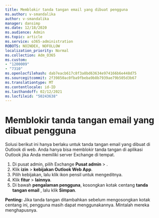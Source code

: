 ```yaml
---
title: Memblokir tanda tangan email yang dibuat pengguna
ms.author: v-smandalika
author: v-smandalika
manager: dansimp
ms.date: 12/18/2020
ms.audience: Admin
ms.topic: article
ms.service: o365-administration
ROBOTS: NOINDEX, NOFOLLOW
localization_priority: Normal
ms.collection: Adm_O365
ms.custom:
- "1200009"
- "7310"
ms.openlocfilehash: dab7eacb617c8f3a8bd63634e974166b6e448d75
ms.sourcegitcommit: 2f39850ac0fba9fbeba9b8b7939ae79b505d3b67
ms.translationtype: MT
ms.contentlocale: id-ID
ms.lasthandoff: 02/12/2021
ms.locfileid: "50243638"
---
```

# <a name="block-user-made-email-signatures"></a>Memblokir tanda tangan email yang dibuat pengguna

Solusi berikut ini hanya berlaku untuk tanda tangan email yang dibuat di Outlook di web. Anda hanya bisa memblokir tanda tangan di aplikasi Outlook jika Anda memiliki server Exchange di tempat.

1. Di pusat admin, pilih Exchange **Pusat admin**  >  .
2. Klik **izin**  >  **kebijakan Outlook Web App**.
3. Pilih kebijakan, lalu klik ikon pensil untuk mengeditnya.
4. Klik **fitur**  >  **lainnya**.
5. Di bawah **pengalaman pengguna**, kosongkan kotak centang **tanda tangan email** , lalu klik **Simpan**.

**Penting:** Jika tanda tangan ditambahkan sebelum mengosongkan kotak centang ini, pengguna masih dapat menggunakannya. Mintalah mereka menghapusnya.
